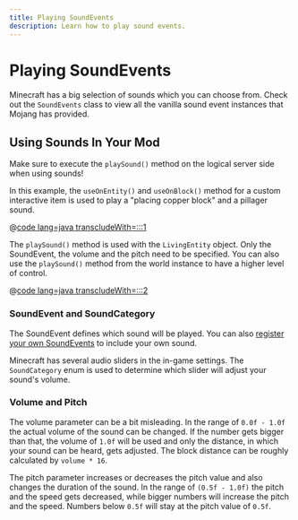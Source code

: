 ```yaml
---
title: Playing SoundEvents
description: Learn how to play sound events.
---
```


# Playing SoundEvents

Minecraft has a big selection of sounds which you can choose from. Check out the `SoundEvents` class to view all the vanilla sound event instances that Mojang has provided.

## Using Sounds In Your Mod

Make sure to execute the `playSound()` method on the logical server side when using sounds!

In this example, the `useOnEntity()` and `useOnBlock()` method for a custom interactive item is used to play a "placing copper block" and a pillager sound.

@[code lang=java transcludeWith=:::1](@/reference/latest/src/main/java/com/example/docs/item/CustomSoundItem.java)

The `playSound()` method is used with the `LivingEntity` object. Only the SoundEvent, the volume and the pitch need to be specified. You can also use the `playSound()`  method from the world instance to have a higher level of control.

@[code lang=java transcludeWith=:::2](@/reference/latest/src/main/java/com/example/docs/item/CustomSoundItem.java)

### SoundEvent and SoundCategory

The SoundEvent defines which sound will be played. You can also [register your own SoundEvents](./custom) to include your own sound.

Minecraft has several audio sliders in the in-game settings. The `SoundCategory` enum is used to determine which slider will adjust your sound's volume.

### Volume and Pitch

The volume parameter can be a bit misleading. In the range of `0.0f - 1.0f` the actual volume of the sound can be changed. If the number gets bigger than that, the volume of `1.0f` will be used and only the distance, in which your sound can be heard, gets adjusted. The block distance can be roughly calculated by `volume * 16`.

The pitch parameter increases or decreases the pitch value and also changes the duration of the sound. In the range of `(0.5f - 1.0f)` the pitch and the speed gets decreased, while bigger numbers will increase the pitch and the speed. Numbers below `0.5f` will stay at the pitch value of `0.5f`.
